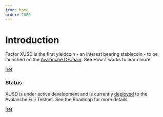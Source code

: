 ```yaml
---
icon: home
order: 1000
---
```

# Introduction

Factor XUSD is the first yieldcoin - an interest bearing stablecoin - to be launched on the [Avalanche C-Chain](https://support.avax.network/en/articles/4058262-what-is-the-contract-chain-c-chain). See How it works to learn more.

[!ref](how.md)

### Status

XUSD is under active development and is currently [deployed](https://testnet.snowtrace.io/token/0x66b0ced1ae158871cd9accb2f55e355c1a636025) to the Avalanche Fuji Testnet. See the Roadmap for more details.

[!ref](roadmap.md)
